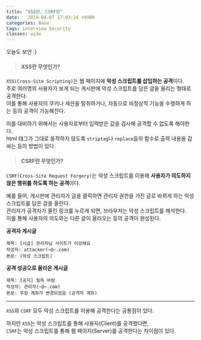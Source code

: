 ```yaml
---
title: "XSS란, CSRF란"
date:   2019-04-07 17:03:24 +0900
categories: Base
tags: interview Security
classes: wide
---
```


오늘도 보안 :)  
  
> #### XSS란 무엇인가?

`XSS(Cross-Site Scripting)`는 웹 페이지에 **악성 스크립트를 삽입하는 공격**이다.  
주로 여러명의 사용자가 보게 되는 게시판에 악성 스크립트를 담은 글을 올리는 형태로 공격한다.  
이를 통해 사용자의 쿠키나 세션을 탈취하거나, 자동으로 비정상적 기능을 수행하게 하는 등의 공격이 가능해진다.  
  
이를 대비하기 위해서는 사용자로부터 입력받은 값을 검사해 공격할 수 없도록 해야한다.  
html 태그가 그대로 동작하지 않도록 `striptag`나 `replace`등의 함수로 출력 내용을 감싸는 등의 방법이 있다.  

> #### CSRF란 무엇인가?

`CSRF(Cross-Site Request Forgery)`는 악성 스크립트를 이용해 **사용자가 의도하지 않은 행위를 하도록 하는 공격**이다.  
  
예를 들어, 게시판에 관리자가 글을 클릭하면 관리자 권한을 가진 글로 바뀌게 하는 악성 스크립트를 담은 글을 올린다.  
관리자가 공격자가 올린 링크를 누르게 되면, 브라우저는 악성 스크립트를 해석한다.  
이를 통해 사용자의 의도와는 다른 글이 올라오는 등의 공격이 완성된다.  

**공격자 게시글**
```
제목: [시급] 관리자님 사이트가 이상해요
작성자: attacker(~@~.com)
본문: (악성 스크립트)
```
  
**공격 성공으로 올라온 게시글**
```
제목: [공지] 필독 바람
작성자: 관리자(~@~.com)
본문: 후원 계좌가 변경되었음 (공격자 계좌)
```

___

`XSS`와 `CSRF` 모두 악성 스크립트를 이용해 공격한다는 공통점이 있다.  

하지만 `XSS`는 악성 스크립트를 통해 사용자(Client)를 공격했다면,  
`CSRF`는 악성 스크립트를 통해 웹 페이지(Server)를 공격한다는 차이점이 있다.  